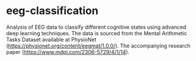 # eeg-classification
 Analysis of EEG data to classify different cognitive states using advanced deep learning techniques. The data is sourced from the Mental Arithmetic Tasks Dataset available at PhysioNet (https://physionet.org/content/eegmat/1.0.0/). The accompanying research paper (https://www.mdpi.com/2306-5729/4/1/14).